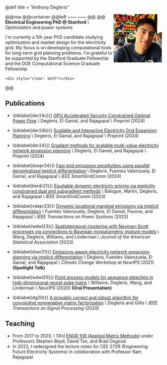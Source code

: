 @def title = "Anthony Degleris"


@@row
@@container
@@left ~~~ <img src="/assets/headshot.jpg" style="width:155px;height:155px;float:right;"> ~~~ @@
@@
**Electrical Engineering PhD @ Stanford** \\
*Optimization and power systems*

I'm currently a 5th year PhD candidate studying optimization and market design for the electricity grid.
My focus is on developing computational tools for long-term grid planning problems.
I'm grateful to be supported by the Stanford Graduate Fellowship and the DOE Computational Science Graduate Fellowship.

~~~
<div style="clear: both"></div>
~~~
@@



## Publications

* \biblabel{der24c}{}
  [GPU Accelerated Security Constrained Optimal Power Flow](https://arxiv.org/abs/2410.17203) \\
  Degleris, El Gamal, and Rajagopal \\
  *Preprint* (2024)

* \biblabel{der24b}{}
  [Scalable and Interactive Electricity Grid Expansion Planning](https://arxiv.org/abs/2410.13055) \\
  Degleris, El Gamal, and Rajagopal \\
  *Preprint* (2024)

* \biblabel{der24}{}
  [Gradient methods for scalable multi-value electricity network expansion planning](https://arxiv.org/abs/2404.01255) \\
  Degleris, El Gamal, and Rajagopal \\
  *Preprint* (2024)

* \biblabel{dvepr24}{}
  [Fast grid emissions sensitivities using parallel decentralized implicit differentiation](https://arxiv.org/abs/2408.10620) \\
  Degleris, Fuentes Valenzuela, El Gamal, and Rajagopal \\
  *IEEE SmartGridComm* (2024)

* \biblabel{bmdr21}{}
  [Equitable dynamic electricity pricing via implicitly constrained dual and subgradient methods](https://ieeexplore.ieee.org/abstract/document/10333947) \\
  Balogun, Martin, Degleris, and Rajagopal \\
  *IEEE SmartGridComm* (2023)

* \biblabel{vdepr23}{}
  [Dynamic locational marginal emissions via implicit differentiation](https://ieeexplore.ieee.org/abstract/document/10049684) \\
  Fuentes Valenzuela, Degleris, El Gamal, Pavone, and Rajagopal \\
  *IEEE Transactions on Power Systems* (2023)


* \biblabel{wdwl23}{}
  [Spatiotemporal clustering with Neyman-Scott processes via connections to Bayesian nonparametric mixture models](https://www.tandfonline.com/doi/full/10.1080/01621459.2023.2257896) \\
  Wang, Degleris, Williams, and Linderman \\
  *Journal of the American Statistical Association* (2023)


* \biblabel{dver21}{}
  [Emissions-aware electricity network expansion planning via implicit differentiation](https://s3.us-east-1.amazonaws.com/climate-change-ai/papers/neurips2021/31/paper.pdf) \\
  Degleris, Fuentes Valenzuela, El Gamal, and Rajagopal \\
  *Climate Change Workshop at NeurIPS* (2021) **(Spotlight Talk)**


* \biblabel{wdwl20}{}
  [Point process models for sequence detection in high-dimensional neural spike trains](https://proceedings.neurips.cc/paper_files/paper/2020/hash/a5481cd6d7517aa3fc6476dc7d9019ab-Abstract.html) \\
  Williams, Degleris, Wang, and Linderman \\
  *NeurIPS* (2020) **(Oral Presentation)**


* \biblabel{dg20}{}
  [A provably correct and robust algorithm for convolutive nonnegative matrix factorization](https://ieeexplore.ieee.org/abstract/document/9055174) \\
  Degleris and Gillis \\
  *IEEE Transactions on Signal Processing* (2020)

## Teaching

* From 2017 to 2020, I TA'd [ENGR 108 (Applied Matrix Methods)](https://stanford.edu/class/engr108/) under Professors Stephen Boyd, David Tse, and Brad Osgood.
* In 2022, I redesigned the lecture notes for CEE 272R (Engineering Future Electricity Systems) in collaboration with Professor Ram Rajagopal.
